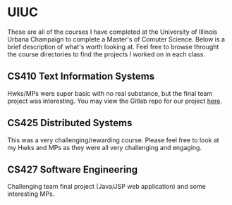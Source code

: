 # UIUC
These are all of the courses I have completed at the University of Illinois Urbana Champaign to complete a Master's of Comuter Science.  Below is a brief description of what's worth looking at.  Feel free to browse throught the course directories to find the projects I worked on in each class. 

## CS410 Text Information Systems
Hwks/MPs were super basic with no real substance, but the final team project was interesting.  You may view the Gitlab repo for our project [here](https://gitlab.com/cs410-world-dam-search/dam_project). 

## CS425 Distributed Systems
This was a very challenging/rewarding course.  Please feel free to look at my Hwks and MPs as they were all very challenging and engaging.

## CS427 Software Engineering
Challenging team final project (Java/JSP web application) and some interesting MPs.    
